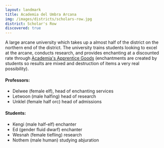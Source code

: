 ```yaml
---
layout: landmark
title: Academia del Umbra Arcana
img: /images/districts/scholars-row.jpg
district: Scholar's Row
discovered: true
---
```

A large arcane university which takes up a almost half of the district on the northern end of the district. The university trains students looking to excel at the arcane, conducts research, and provides enchanting at a discounted rate through [Academia's Apprentice Goods]({{site.baseurl}}/stores/academias-apprentice-goods/) (enchantments are created by students so results are mixed and destruction of items a very real possibility).

#### Professors:
- Delwee (female elf), head of enchanting services
- Letwoon (male halfing) head of research
- Unklel (female half orc) head of admissions

#### Students:
- Kengi (male half-elf) enchanter
- Ed (gender fluid dwarf) enchanter
- Wesnah (female tiefling) research
- Nothem (male human) studying abjuration
